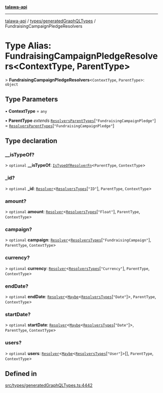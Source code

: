 [**talawa-api**](../../../README.md)

***

[talawa-api](../../../modules.md) / [types/generatedGraphQLTypes](../README.md) / FundraisingCampaignPledgeResolvers

# Type Alias: FundraisingCampaignPledgeResolvers\<ContextType, ParentType\>

\> **FundraisingCampaignPledgeResolvers**\<`ContextType`, `ParentType`\>: `object`

## Type Parameters

• **ContextType** = `any`

• **ParentType** *extends* [`ResolversParentTypes`](ResolversParentTypes.md)\[`"FundraisingCampaignPledge"`\] = [`ResolversParentTypes`](ResolversParentTypes.md)\[`"FundraisingCampaignPledge"`\]

## Type declaration

### \_\_isTypeOf?

\> `optional` **\_\_isTypeOf**: [`IsTypeOfResolverFn`](IsTypeOfResolverFn.md)\<`ParentType`, `ContextType`\>

### \_id?

\> `optional` **\_id**: [`Resolver`](Resolver.md)\<[`ResolversTypes`](ResolversTypes.md)\[`"ID"`\], `ParentType`, `ContextType`\>

### amount?

\> `optional` **amount**: [`Resolver`](Resolver.md)\<[`ResolversTypes`](ResolversTypes.md)\[`"Float"`\], `ParentType`, `ContextType`\>

### campaign?

\> `optional` **campaign**: [`Resolver`](Resolver.md)\<[`ResolversTypes`](ResolversTypes.md)\[`"FundraisingCampaign"`\], `ParentType`, `ContextType`\>

### currency?

\> `optional` **currency**: [`Resolver`](Resolver.md)\<[`ResolversTypes`](ResolversTypes.md)\[`"Currency"`\], `ParentType`, `ContextType`\>

### endDate?

\> `optional` **endDate**: [`Resolver`](Resolver.md)\<[`Maybe`](Maybe.md)\<[`ResolversTypes`](ResolversTypes.md)\[`"Date"`\]\>, `ParentType`, `ContextType`\>

### startDate?

\> `optional` **startDate**: [`Resolver`](Resolver.md)\<[`Maybe`](Maybe.md)\<[`ResolversTypes`](ResolversTypes.md)\[`"Date"`\]\>, `ParentType`, `ContextType`\>

### users?

\> `optional` **users**: [`Resolver`](Resolver.md)\<[`Maybe`](Maybe.md)\<[`ResolversTypes`](ResolversTypes.md)\[`"User"`\]\>[], `ParentType`, `ContextType`\>

## Defined in

[src/types/generatedGraphQLTypes.ts:4442](https://github.com/PalisadoesFoundation/talawa-api/blob/3a5276aff43f5de4f7fab3ec9683a420dcdc7a06/src/types/generatedGraphQLTypes.ts#L4442)
